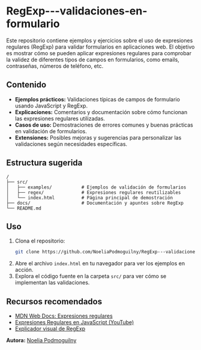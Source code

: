 # RegExp---validaciones-en-formulario

Este repositorio contiene ejemplos y ejercicios sobre el uso de expresiones regulares (RegExp) para validar formularios en aplicaciones web. 
El objetivo es mostrar cómo se pueden aplicar expresiones regulares para comprobar la validez de diferentes tipos de campos en formularios, como emails, contraseñas, números de teléfono, etc.

## Contenido

- **Ejemplos prácticos:** Validaciones típicas de campos de formulario usando JavaScript y RegExp.
- **Explicaciones:** Comentarios y documentación sobre cómo funcionan las expresiones regulares utilizadas.
- **Casos de uso:** Demostraciones de errores comunes y buenas prácticas en validación de formularios.
- **Extensiones:** Posibles mejoras y sugerencias para personalizar las validaciones según necesidades específicas.

## Estructura sugerida

```
/
├── src/
│   ├── examples/           # Ejemplos de validación de formularios
│   ├── regex/              # Expresiones regulares reutilizables
│   └── index.html          # Página principal de demostración
├── docs/                   # Documentación y apuntes sobre RegExp
└── README.md
```

## Uso

1. Clona el repositorio:
   ```bash
   git clone https://github.com/NoeliaPodmoguilny/RegExp---validaciones-en-formulario.git
   ```
2. Abre el archivo `index.html` en tu navegador para ver los ejemplos en acción.
3. Explora el código fuente en la carpeta `src/` para ver cómo se implementan las validaciones.

## Recursos recomendados

- [MDN Web Docs: Expresiones regulares](https://developer.mozilla.org/es/docs/Web/JavaScript/Guide/Regular_expressions)
- [Expresiones Regulares en JavaScript (YouTube)](https://www.youtube.com/results?search_query=expresiones+regulares+javascript)
- [Explicador visual de RegExp](https://regex101.com/)


**Autora:** [Noelia Podmoguilny](https://github.com/NoeliaPodmoguilny)
